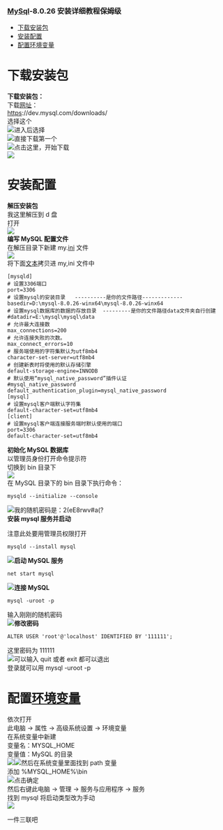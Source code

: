 ### [MySql](https://so.csdn.net/so/search?q=MySql&spm=1001.2101.3001.7020)-8.0.26 安装详细教程保姆级

*   [下载安装包](#_1)
*   [安装配置](#_11)
*   [配置环境变量](#_77)

下载安装包
=====

**下载安装包：**  
下载[网址](https://so.csdn.net/so/search?q=%E7%BD%91%E5%9D%80&spm=1001.2101.3001.7020)：  
[https](https://so.csdn.net/so/search?q=https&spm=1001.2101.3001.7020)://dev.mysql.com/downloads/  
选择这个  
![](https://img-blog.csdnimg.cn/81cc86510aa245848c28e03443f1a5ed.png?x-oss-process=image/watermark,type_ZmFuZ3poZW5naGVpdGk,shadow_10,text_aHR0cHM6Ly9ibG9nLmNzZG4ubmV0L2E4MDI5NzY=,size_16,color_FFFFFF,t_70)进入后选择  
![](https://img-blog.csdnimg.cn/ca8eb07d0b3d4ee3bc98892879519cd6.png?x-oss-process=image/watermark,type_ZmFuZ3poZW5naGVpdGk,shadow_10,text_aHR0cHM6Ly9ibG9nLmNzZG4ubmV0L2E4MDI5NzY=,size_16,color_FFFFFF,t_70)直接下载第一个  
![](https://img-blog.csdnimg.cn/86d9c69368714093894d3d58742fffc6.png?x-oss-process=image/watermark,type_ZmFuZ3poZW5naGVpdGk,shadow_10,text_aHR0cHM6Ly9ibG9nLmNzZG4ubmV0L2E4MDI5NzY=,size_16,color_FFFFFF,t_70)点击这里，开始下载  
![](https://img-blog.csdnimg.cn/338c5e3201db4f7f8678658075ae9a0d.png?x-oss-process=image/watermark,type_ZmFuZ3poZW5naGVpdGk,shadow_10,text_aHR0cHM6Ly9ibG9nLmNzZG4ubmV0L2E4MDI5NzY=,size_16,color_FFFFFF,t_70)

安装配置
====

**解压安装包**  
我这里解压到 d 盘  
打开  
![](https://img-blog.csdnimg.cn/770ef7859e5c43fd83ca557cda7e7dca.png?x-oss-process=image/watermark,type_ZmFuZ3poZW5naGVpdGk,shadow_10,text_aHR0cHM6Ly9ibG9nLmNzZG4ubmV0L2E4MDI5NzY=,size_16,color_FFFFFF,t_70)  
**编写 MySQL 配置文件**  
在解压目录下新建 my.[ini](https://so.csdn.net/so/search?q=ini&spm=1001.2101.3001.7020) 文件  
![](https://img-blog.csdnimg.cn/648a35f4427e48bd9ccb9c4a944befaa.png?x-oss-process=image/watermark,type_ZmFuZ3poZW5naGVpdGk,shadow_10,text_aHR0cHM6Ly9ibG9nLmNzZG4ubmV0L2E4MDI5NzY=,size_16,color_FFFFFF,t_70)  
将下面[文本](https://so.csdn.net/so/search?q=%E6%96%87%E6%9C%AC&spm=1001.2101.3001.7020)拷贝进 my,ini 文件中

```
[mysqld]
# 设置3306端口
port=3306
# 设置mysql的安装目录   ----------是你的文件路径-------------
basedir=D:\mysql-8.0.26-winx64\mysql-8.0.26-winx64
# 设置mysql数据库的数据的存放目录  ---------是你的文件路径data文件夹自行创建
#datadir=E:\mysql\mysql\data
# 允许最大连接数
max_connections=200
# 允许连接失败的次数。
max_connect_errors=10
# 服务端使用的字符集默认为utf8mb4
character-set-server=utf8mb4
# 创建新表时将使用的默认存储引擎
default-storage-engine=INNODB
# 默认使用“mysql_native_password”插件认证
#mysql_native_password
default_authentication_plugin=mysql_native_password
[mysql]
# 设置mysql客户端默认字符集
default-character-set=utf8mb4
[client]
# 设置mysql客户端连接服务端时默认使用的端口
port=3306
default-character-set=utf8mb4
```

**初始化 MySQL 数据库**  
以管理员身份打开命令提示符  
切换到 bin 目录下  
![](https://img-blog.csdnimg.cn/869a4bdba57044c0b65be96e5e0e260e.png?x-oss-process=image/watermark,type_ZmFuZ3poZW5naGVpdGk,shadow_10,text_aHR0cHM6Ly9ibG9nLmNzZG4ubmV0L2E4MDI5NzY=,size_16,color_FFFFFF,t_70)  
在 MySQL 目录下的 bin 目录下执行命令：

```
mysqld --initialize --console
```

![](https://img-blog.csdnimg.cn/9df8256c4a1d4fc985e909eaf5d0c13b.png?x-oss-process=image/watermark,type_ZmFuZ3poZW5naGVpdGk,shadow_10,text_aHR0cHM6Ly9ibG9nLmNzZG4ubmV0L2E4MDI5NzY=,size_16,color_FFFFFF,t_70)我的随机密码是：2(eE8rwv#a(?  
**安装 mysql 服务并启动**

注意此处要用管理员权限打开

```
mysqld --install mysql
```

![](https://img-blog.csdnimg.cn/d04c844b7f00474aae444d3dde36b572.png)**启动 MySQL 服务**

```
net start mysql
```

![](https://img-blog.csdnimg.cn/a75360ed875940b8b68ece1dbc5c8d69.png)**连接 MySQL**

```
mysql -uroot -p
```

输入刚刚的随机密码  
![](https://img-blog.csdnimg.cn/f2402eeccffb47ce9c52753a1996e354.png?x-oss-process=image/watermark,type_ZmFuZ3poZW5naGVpdGk,shadow_10,text_aHR0cHM6Ly9ibG9nLmNzZG4ubmV0L2E4MDI5NzY=,size_16,color_FFFFFF,t_70)**修改密码**

```
ALTER USER 'root'@'localhost' IDENTIFIED BY '111111';
```

这里密码为 111111  
![](https://img-blog.csdnimg.cn/7eb2b873736c48e39c007118c957fe40.png)可以输入 quit 或者 exit 都可以退出  
登录就可以用 mysql -uroot -p

配置[环境变量](https://so.csdn.net/so/search?q=%E7%8E%AF%E5%A2%83%E5%8F%98%E9%87%8F&spm=1001.2101.3001.7020)
======================================================================================================

依次打开  
此电脑 -> 属性 -> 高级系统设置 -> 环境变量  
在系统变量中新建  
变量名：MYSQL_HOME  
变量值：MySQL 的目录  
![](https://img-blog.csdnimg.cn/2e6e9264fee14f9c9de653eedb79b809.png?x-oss-process=image/watermark,type_ZmFuZ3poZW5naGVpdGk,shadow_10,text_aHR0cHM6Ly9ibG9nLmNzZG4ubmV0L2E4MDI5NzY=,size_16,color_FFFFFF,t_70)![](https://img-blog.csdnimg.cn/413634695022499ab978450af1756eaf.png?x-oss-process=image/watermark,type_ZmFuZ3poZW5naGVpdGk,shadow_10,text_aHR0cHM6Ly9ibG9nLmNzZG4ubmV0L2E4MDI5NzY=,size_16,color_FFFFFF,t_70)然后在系统变量里面找到 path 变量  
添加 %MYSQL_HOME%\bin  
![](https://img-blog.csdnimg.cn/60a946d27ab84c69b95810936dde81c0.png?x-oss-process=image/watermark,type_ZmFuZ3poZW5naGVpdGk,shadow_10,text_aHR0cHM6Ly9ibG9nLmNzZG4ubmV0L2E4MDI5NzY=,size_16,color_FFFFFF,t_70)点击确定  
然后右键此电脑 -> 管理 -> 服务与应用程序 -> 服务  
找到 mysql 将启动类型改为手动  
![](https://img-blog.csdnimg.cn/0330658794d64d1f903b78dfad77373f.png?x-oss-process=image/watermark,type_ZmFuZ3poZW5naGVpdGk,shadow_10,text_aHR0cHM6Ly9ibG9nLmNzZG4ubmV0L2E4MDI5NzY=,size_16,color_FFFFFF,t_70)

一件三联吧

